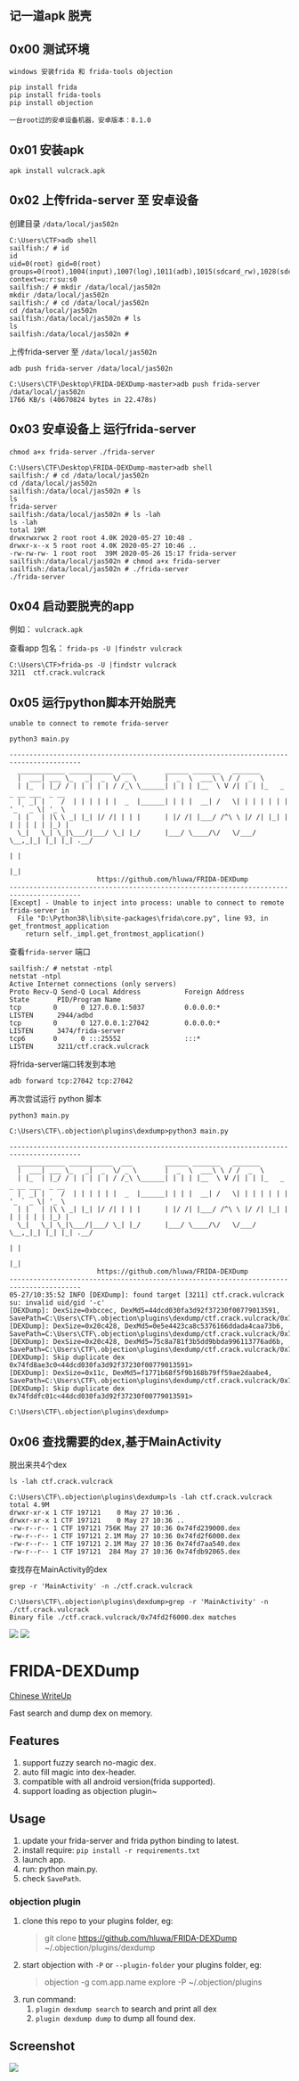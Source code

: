 ## 记一道apk 脱壳

## 0x00 测试环境

```
windows 安装frida 和 frida-tools objection

pip install frida
pip install frida-tools
pip install objection

一台root过的安卓设备机器，安卓版本：8.1.0
```

## 0x01 安装apk

`apk install vulcrack.apk`

## 0x02 上传frida-server 至 安卓设备

创建目录 `/data/local/jas502n`

```
C:\Users\CTF>adb shell
sailfish:/ # id
id
uid=0(root) gid=0(root) groups=0(root),1004(input),1007(log),1011(adb),1015(sdcard_rw),1028(sdcard_r),3001(net_bt_admin),3002(net_bt),3003(inet),3006(net_bw_stats),3009(readproc),3011(uhid) context=u:r:su:s0
sailfish:/ # mkdir /data/local/jas502n
mkdir /data/local/jas502n
sailfish:/ # cd /data/local/jas502n
cd /data/local/jas502n
sailfish:/data/local/jas502n # ls
ls
sailfish:/data/local/jas502n #
````

上传frida-server 至 `/data/local/jas502n`

`adb push frida-server /data/local/jas502n`

```
C:\Users\CTF\Desktop\FRIDA-DEXDump-master>adb push frida-server /data/local/jas502n
1766 KB/s (40670824 bytes in 22.478s)
```
## 0x03 安卓设备上 运行frida-server 

`chmod a+x frida-server`
`./frida-server`

```
C:\Users\CTF\Desktop\FRIDA-DEXDump-master>adb shell
sailfish:/ # cd /data/local/jas502n
cd /data/local/jas502n
sailfish:/data/local/jas502n # ls
ls
frida-server
sailfish:/data/local/jas502n # ls -lah
ls -lah
total 19M
drwxrwxrwx 2 root root 4.0K 2020-05-27 10:48 .
drwxr-x--x 5 root root 4.0K 2020-05-27 10:46 ..
-rw-rw-rw- 1 root root  39M 2020-05-26 15:17 frida-server
sailfish:/data/local/jas502n # chmod a+x frida-server
sailfish:/data/local/jas502n # ./frida-server
./frida-server
```
## 0x04 启动要脱壳的app

例如： `vulcrack.apk`

查看app 包名： `frida-ps -U |findstr vulcrack `


```
C:\Users\CTF>frida-ps -U |findstr vulcrack
3211  ctf.crack.vulcrack
```
## 0x05 运行python脚本开始脱壳

`unable to connect to remote frida-server `

```
python3 main.py

----------------------------------------------------------------------------------------
  ____________ ___________  ___        ______ _______   _______
  |  ___| ___ \_   _|  _  \/ _ \       |  _  \  ___\ \ / /  _  \
  | |_  | |_/ / | | | | | / /_\ \______| | | | |__  \ V /| | | |_   _ _ __ ___  _ __
  |  _| |    /  | | | | | |  _  |______| | | |  __| /   \| | | | | | | '_ ` _ \| '_ \
  | |   | |\ \ _| |_| |/ /| | | |      | |/ /| |___/ /^\ \ |/ /| |_| | | | | | | |_) |
  \_|   \_| \_|\___/|___/ \_| |_/      |___/ \____/\/   \/___/  \__,_|_| |_| |_| .__/
                                                                               | |
                                                                               |_|
                      https://github.com/hluwa/FRIDA-DEXDump
----------------------------------------------------------------------------------------
[Except] - Unable to inject into process: unable to connect to remote frida-server in
  File "D:\Python38\lib\site-packages\frida\core.py", line 93, in get_frontmost_application
    return self._impl.get_frontmost_application()
```

查看`frida-server` 端口

```
sailfish:/ # netstat -ntpl
netstat -ntpl
Active Internet connections (only servers)
Proto Recv-Q Send-Q Local Address           Foreign Address         State       PID/Program Name
tcp        0      0 127.0.0.1:5037          0.0.0.0:*               LISTEN      2944/adbd
tcp        0      0 127.0.0.1:27042         0.0.0.0:*               LISTEN      3474/frida-server
tcp6       0      0 :::25552                :::*                    LISTEN      3211/ctf.crack.vulcrack
```

将frida-server端口转发到本地

`adb forward tcp:27042 tcp:27042`

再次尝试运行 python 脚本

`python3 main.py`

```
C:\Users\CTF\.objection\plugins\dexdump>python3 main.py

----------------------------------------------------------------------------------------
  ____________ ___________  ___        ______ _______   _______
  |  ___| ___ \_   _|  _  \/ _ \       |  _  \  ___\ \ / /  _  \
  | |_  | |_/ / | | | | | / /_\ \______| | | | |__  \ V /| | | |_   _ _ __ ___  _ __
  |  _| |    /  | | | | | |  _  |______| | | |  __| /   \| | | | | | | '_ ` _ \| '_ \
  | |   | |\ \ _| |_| |/ /| | | |      | |/ /| |___/ /^\ \ |/ /| |_| | | | | | | |_) |
  \_|   \_| \_|\___/|___/ \_| |_/      |___/ \____/\/   \/___/  \__,_|_| |_| |_| .__/
                                                                               | |
                                                                               |_|
                      https://github.com/hluwa/FRIDA-DEXDump
----------------------------------------------------------------------------------------
05-27/10:35:52 INFO [DEXDump]: found target [3211] ctf.crack.vulcrack
su: invalid uid/gid '-c'
[DEXDump]: DexSize=0xbccec, DexMd5=44dcd030fa3d92f37230f00779013591, SavePath=C:\Users\CTF\.objection\plugins\dexdump/ctf.crack.vulcrack/0x74fd239000.dex
[DEXDump]: DexSize=0x20c428, DexMd5=0e5e4423ca8c5376166ddada4caa73b6, SavePath=C:\Users\CTF\.objection\plugins\dexdump/ctf.crack.vulcrack/0x74fd2f6000.dex
[DEXDump]: DexSize=0x20c428, DexMd5=75c8a781f3b5dd9bbda996113776ad6b, SavePath=C:\Users\CTF\.objection\plugins\dexdump/ctf.crack.vulcrack/0x74fd7aa540.dex
[DEXDump]: Skip duplicate dex 0x74fd8ae3c0<44dcd030fa3d92f37230f00779013591>
[DEXDump]: DexSize=0x11c, DexMd5=f1771b68f5f9b168b79ff59ae2daabe4, SavePath=C:\Users\CTF\.objection\plugins\dexdump/ctf.crack.vulcrack/0x74fdb92065.dex
[DEXDump]: Skip duplicate dex 0x74fddfc01c<44dcd030fa3d92f37230f00779013591>

C:\Users\CTF\.objection\plugins\dexdump>

```

## 0x06 查找需要的dex,基于MainActivity

脱出来共4个dex

`ls -lah ctf.crack.vulcrack`

```
C:\Users\CTF\.objection\plugins\dexdump>ls -lah ctf.crack.vulcrack
total 4.9M
drwxr-xr-x 1 CTF 197121    0 May 27 10:36 .
drwxr-xr-x 1 CTF 197121    0 May 27 10:36 ..
-rw-r--r-- 1 CTF 197121 756K May 27 10:36 0x74fd239000.dex
-rw-r--r-- 1 CTF 197121 2.1M May 27 10:36 0x74fd2f6000.dex
-rw-r--r-- 1 CTF 197121 2.1M May 27 10:36 0x74fd7aa540.dex
-rw-r--r-- 1 CTF 197121  284 May 27 10:36 0x74fdb92065.dex
```
查找存在MainActivity的dex

`grep -r 'MainActivity' -n ./ctf.crack.vulcrack`

```
C:\Users\CTF\.objection\plugins\dexdump>grep -r 'MainActivity' -n ./ctf.crack.vulcrack
Binary file ./ctf.crack.vulcrack/0x74fd2f6000.dex matches
```
![](./dex.png)
![](./flag.png)


# FRIDA-DEXDump

[Chinese WriteUp](https://mp.weixin.qq.com/s/x8_aa762wpsvA4nhSLoppQ)

Fast search and dump dex on memory.

## Features
1. support fuzzy search no-magic dex.
2. auto fill magic into dex-header.
3. compatible with all android version(frida supported).
4. support loading as objection plugin~

## Usage
1. update your frida-server and frida python binding to latest.
2. install require: `pip install -r requirements.txt`
3. launch app.
4. run: python main.py.
5. check `SavePath`.

### objection plugin

1. clone this repo to your plugins folder, eg:
    > git clone https://github.com/hluwa/FRIDA-DEXDump ~/.objection/plugins/dexdump
2. start objection with `-P` or `--plugin-folder` your plugins folder, eg:
    > objection -g com.app.name explore -P ~/.objection/plugins
3. run command:
    1. ` plugin dexdump search ` to search and print all dex
    2. ` plugin dexdump dump ` to dump all found dex.

## Screenshot

![](screenshot.png)
